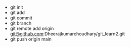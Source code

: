 - git init
- git add
- git commit
- git branch
- git remote add origin git@github.com:Dheerajkumarchoudhary/git_learn2.git
- git push origin main
